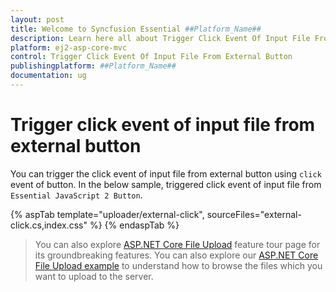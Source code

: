 ```yaml
---
layout: post
title: Welcome to Syncfusion Essential ##Platform_Name##
description: Learn here all about Trigger Click Event Of Input File From External Button of Syncfusion Essential ##Platform_Name## widgets based on HTML5 and jQuery.
platform: ej2-asp-core-mvc
control: Trigger Click Event Of Input File From External Button
publishingplatform: ##Platform_Name##
documentation: ug
---
```



# Trigger click event of input file from external button

You can trigger the click event of input file from external button using `click` event of button. In the below sample, triggered click event of input file from `Essential JavaScript 2 Button`.

{% aspTab template="uploader/external-click", sourceFiles="external-click.cs,index.css" %}
{% endaspTab %}

> You can also explore [ASP.NET Core File Upload](https://www.syncfusion.com/aspnet-core-ui-controls/file-upload) feature tour page for its groundbreaking features. You can also explore our [ASP.NET Core File Upload example](https://ej2.syncfusion.com/aspnetcore/Uploader/DefaultFunctionalities#/material) to understand how to browse the files which you want to upload to the server.